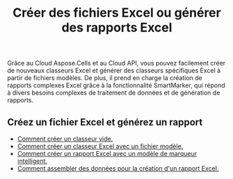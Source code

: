 ﻿---
title: Créer des fichiers Excel ou générer des rapports Excel
second_title: Aspose.Cells Cloud Documen
type: docs
url: /fr/creating-files-and-reports/
aliases: [/workbook/create/]
linktitle: Créer Excel et signaler
keywords: Create document, Generate report, Excel report, Dynamic repor
description: Générer de nouveaux documents ou rapports pouvant inclure des graphiques, des tableaux et d'autres éléments de visualisation de données
weight: 10
kwords: Créer un document, Générer un rapport, Rapport Excel, Rapport dynamique
---
Grâce au Cloud Aspose.Cells et au Cloud API, vous pouvez facilement créer de nouveaux classeurs Excel et générer des classeurs spécifiques Excel à partir de fichiers modèles. De plus, il prend en charge la création de rapports complexes Excel grâce à la fonctionnalité SmartMarker, qui répond à divers besoins complexes de traitement de données et de génération de rapports.

## Créez un fichier Excel et générez un rapport

- [Comment créer un classeur vide.](/cells/fr/create-an-empty-excel-file/)
- [Comment créer un classeur Excel avec un fichier modèle.](/cells/fr/create-an-excel-file-with-template-file/)
- [Comment créer un rapport Excel avec un modèle de marqueur intelligent.](/cells/fr/build-report-with-smart-marker/)
- [Comment assembler des données pour la création d'un rapport Excel.](/cells/fr/assembly-data-for-the-creation-of-an-excel-report/)
